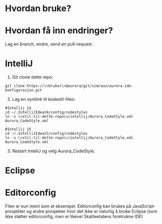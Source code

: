 # Hvordan bruke?

# Hvordan få inn endringer?

Lag en branch, endre, send en pull-request.

# IntelliJ

1. Git clone dette repo:

  ```
  git clone https://\<bruker\>@aurora/git/scm/auv/aurora-ide-konfigurasjon.git
  ```

2. Lag en symlink til kodestil-filen:

  ```
  #Intellij 14
  cd ~/.IntelliJIdea14/config/codestyles
  ln -s \<stil-til-dette-repo\>/intellij/Aurora_CodeStyle.xml Aurora_CodeStyle.xml
  .
  #Intellij 15
  cd ~/.IntelliJIdea15/config/codestyles
  ln -s \<stil-til-dette-repo\>/intellij/Aurora_CodeStyle.xml Aurora_CodeStyle.xml
  ```

3. Restart IntelliJ og velg Aurora_CodeStyle.

# Eclipse

# Editorconfig

Filen er kun ment som et eksempel. Editorconfig kan brukes på JavaScript-prosjekter
og andre prosjekter hvor det ikke er naturlig å bruke Eclipse (som ikke støtter
editorconfig, men er likevel Skatteetatens foretrukne IDE)
